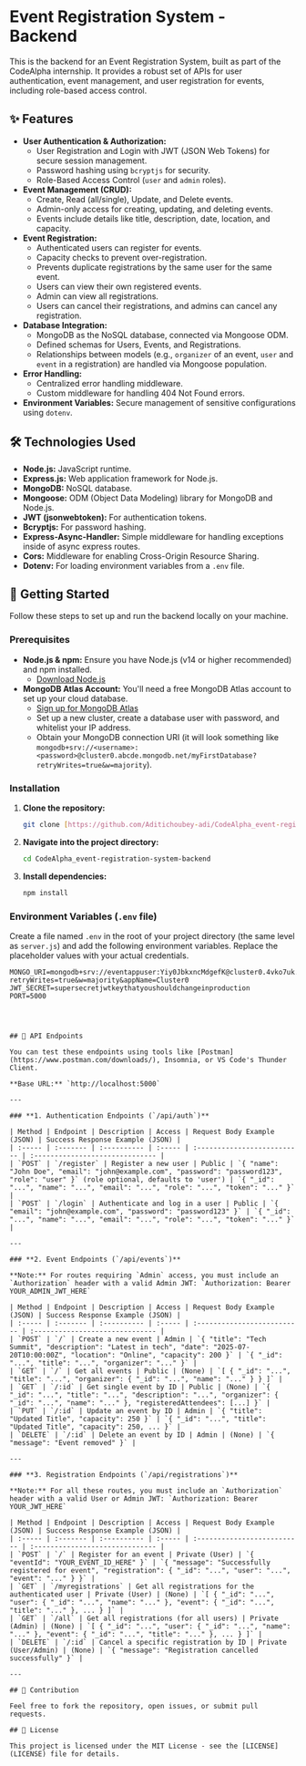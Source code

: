 # Event Registration System - Backend

This is the backend for an Event Registration System, built as part of the CodeAlpha internship. It provides a robust set of APIs for user authentication, event management, and user registration for events, including role-based access control.

## ✨ Features

* **User Authentication & Authorization:**
    * User Registration and Login with JWT (JSON Web Tokens) for secure session management.
    * Password hashing using `bcryptjs` for security.
    * Role-Based Access Control (`user` and `admin` roles).
* **Event Management (CRUD):**
    * Create, Read (all/single), Update, and Delete events.
    * Admin-only access for creating, updating, and deleting events.
    * Events include details like title, description, date, location, and capacity.
* **Event Registration:**
    * Authenticated users can register for events.
    * Capacity checks to prevent over-registration.
    * Prevents duplicate registrations by the same user for the same event.
    * Users can view their own registered events.
    * Admin can view all registrations.
    * Users can cancel their registrations, and admins can cancel any registration.
* **Database Integration:**
    * MongoDB as the NoSQL database, connected via Mongoose ODM.
    * Defined schemas for Users, Events, and Registrations.
    * Relationships between models (e.g., `organizer` of an event, `user` and `event` in a registration) are handled via Mongoose population.
* **Error Handling:**
    * Centralized error handling middleware.
    * Custom middleware for handling 404 Not Found errors.
* **Environment Variables:** Secure management of sensitive configurations using `dotenv`.

## 🛠️ Technologies Used

* **Node.js:** JavaScript runtime.
* **Express.js:** Web application framework for Node.js.
* **MongoDB:** NoSQL database.
* **Mongoose:** ODM (Object Data Modeling) library for MongoDB and Node.js.
* **JWT (jsonwebtoken):** For authentication tokens.
* **Bcryptjs:** For password hashing.
* **Express-Async-Handler:** Simple middleware for handling exceptions inside of async express routes.
* **Cors:** Middleware for enabling Cross-Origin Resource Sharing.
* **Dotenv:** For loading environment variables from a `.env` file.

## 🚀 Getting Started

Follow these steps to set up and run the backend locally on your machine.

### Prerequisites

* **Node.js & npm:** Ensure you have Node.js (v14 or higher recommended) and npm installed.
    * [Download Node.js](https://nodejs.org/en/download/)
* **MongoDB Atlas Account:** You'll need a free MongoDB Atlas account to set up your cloud database.
    * [Sign up for MongoDB Atlas](https://www.mongodb.com/cloud/atlas/register)
    * Set up a new cluster, create a database user with password, and whitelist your IP address.
    * Obtain your MongoDB connection URI (it will look something like `mongodb+srv://<username>:<password>@cluster0.abcde.mongodb.net/myFirstDatabase?retryWrites=true&w=majority`).

### Installation

1.  **Clone the repository:**
    ```bash
    git clone [https://github.com/Aditichoubey-adi/CodeAlpha_event-registration-system-backend.git](https://github.com/Aditichoubey-adi/CodeAlpha_event-registration-system-backend.git)
    ```
2.  **Navigate into the project directory:**
    ```bash
    cd CodeAlpha_event-registration-system-backend
    ```
3.  **Install dependencies:**
    ```bash
    npm install
    ```

### Environment Variables (`.env` file)

Create a file named `.env` in the root of your project directory (the same level as `server.js`) and add the following environment variables. Replace the placeholder values with your actual credentials.

```env
MONGO_URI=mongodb+srv://eventappuser:Yiy0JbkxncMdgefK@cluster0.4vko7uk.mongodb.net/?retryWrites=true&w=majority&appName=Cluster0
JWT_SECRET=supersecretjwtkeythatyoushouldchangeinproduction
PORT=5000




## 🔌 API Endpoints

You can test these endpoints using tools like [Postman](https://www.postman.com/downloads/), Insomnia, or VS Code's Thunder Client.

**Base URL:** `http://localhost:5000`

---

### **1. Authentication Endpoints (`/api/auth`)**

| Method | Endpoint | Description | Access | Request Body Example (JSON) | Success Response Example (JSON) |
| :----- | :------- | :---------- | :----- | :-------------------------- | :------------------------------ |
| `POST` | `/register` | Register a new user | Public | `{ "name": "John Doe", "email": "john@example.com", "password": "password123", "role": "user" }` (role optional, defaults to 'user') | `{ "_id": "...", "name": "...", "email": "...", "role": "...", "token": "..." }` |
| `POST` | `/login` | Authenticate and log in a user | Public | `{ "email": "john@example.com", "password": "password123" }` | `{ "_id": "...", "name": "...", "email": "...", "role": "...", "token": "..." }` |

---

### **2. Event Endpoints (`/api/events`)**

**Note:** For routes requiring `Admin` access, you must include an `Authorization` header with a valid Admin JWT: `Authorization: Bearer YOUR_ADMIN_JWT_HERE`

| Method | Endpoint | Description | Access | Request Body Example (JSON) | Success Response Example (JSON) |
| :----- | :------- | :---------- | :----- | :-------------------------- | :------------------------------ |
| `POST` | `/` | Create a new event | Admin | `{ "title": "Tech Summit", "description": "Latest in tech", "date": "2025-07-20T10:00:00Z", "location": "Online", "capacity": 200 }` | `{ "_id": "...", "title": "...", "organizer": "..." }` |
| `GET` | `/` | Get all events | Public | (None) | `[ { "_id": "...", "title": "...", "organizer": { "_id": "...", "name": "..." } } ]` |
| `GET` | `/:id` | Get single event by ID | Public | (None) | `{ "_id": "...", "title": "...", "description": "...", "organizer": { "_id": "...", "name": "..." }, "registeredAttendees": [...] }` |
| `PUT` | `/:id` | Update an event by ID | Admin | `{ "title": "Updated Title", "capacity": 250 }` | `{ "_id": "...", "title": "Updated Title", "capacity": 250, ... }` |
| `DELETE` | `/:id` | Delete an event by ID | Admin | (None) | `{ "message": "Event removed" }` |

---

### **3. Registration Endpoints (`/api/registrations`)**

**Note:** For all these routes, you must include an `Authorization` header with a valid User or Admin JWT: `Authorization: Bearer YOUR_JWT_HERE`

| Method | Endpoint | Description | Access | Request Body Example (JSON) | Success Response Example (JSON) |
| :----- | :------- | :---------- | :----- | :-------------------------- | :------------------------------ |
| `POST` | `/` | Register for an event | Private (User) | `{ "eventId": "YOUR_EVENT_ID_HERE" }` | `{ "message": "Successfully registered for event", "registration": { "_id": "...", "user": "...", "event": "..." } }` |
| `GET` | `/myregistrations` | Get all registrations for the authenticated user | Private (User) | (None) | `[ { "_id": "...", "user": { "_id": "...", "name": "..." }, "event": { "_id": "...", "title": "..." }, ... } ]` |
| `GET` | `/all` | Get all registrations (for all users) | Private (Admin) | (None) | `[ { "_id": "...", "user": { "_id": "...", "name": "..." }, "event": { "_id": "...", "title": "..." }, ... } ]` |
| `DELETE` | `/:id` | Cancel a specific registration by ID | Private (User/Admin) | (None) | `{ "message": "Registration cancelled successfully" }` |

---

## 🤝 Contribution

Feel free to fork the repository, open issues, or submit pull requests.

## 📄 License

This project is licensed under the MIT License - see the [LICENSE](LICENSE) file for details.